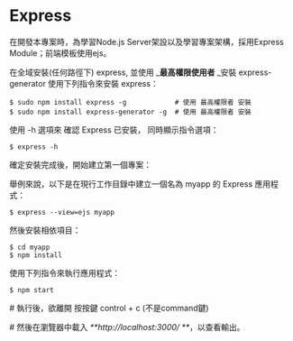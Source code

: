 # Express

在開發本專案時，為學習Node.js Server架設以及學習專案架構，採用Express Module；前端模板使用ejs。

在全域安裝\(任何路徑下\) express, 並使用 _**最高權限使用者** _安裝 express-generator 使用下列指令來安裝 express：

```
$ sudo npm install express -g            # 使用 最高權限者 安裝
$ sudo npm install express-generator -g  # 使用 最高權限者 安裝
```

使用 -h 選項來 確認 Express 已安裝， 同時顯示指令選項：

```
$ express -h
```

確定安裝完成後，開始建立第一個專案：

舉例來說，以下是在現行工作目錄中建立一個名為 myapp 的 Express 應用程式：

```
$ express --view=ejs myapp 
```

然後安裝相依項目：

```
$ cd myapp 
$ npm install
```

使用下列指令來執行應用程式：

```
$ npm start 
```

 \# 執行後，欲離開 按按鍵 control + c \(不是command鍵\)

 \# 然後在瀏覽器中載入 _**http://localhost:3000/ **_，以查看輸出。




